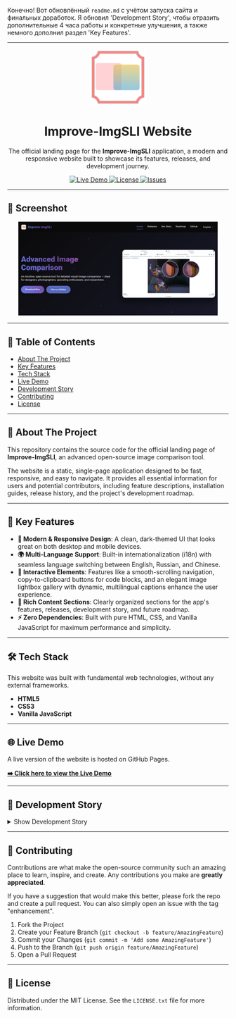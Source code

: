 Конечно! Вот обновлённый `readme.md` с учётом запуска сайта и финальных доработок. Я обновил 'Development Story', чтобы отразить дополнительные 4 часа работы и конкретные улучшения, а также немного дополнил раздел 'Key Features'.

---

<p align="center">
  <img src="./assets/images/logo.svg" alt="Logo" width="128">
</p>

<h1 align="center">Improve-ImgSLI Website</h1>

<p align="center">
  The official landing page for the <strong>Improve-ImgSLI</strong> application, a modern and responsive website built to showcase its features, releases, and development journey.
</p>

<p align="center">
  <a href="https://loganavter.github.io/improve-imgsli-site/">
    <img src="https://img.shields.io/website?label=live%20demo&style=for-the-badge&url=https%3A%2F%2Floganavter.github.io%2Fimprove-imgsli-site%2F" alt="Live Demo">
  </a>
  <a href="LICENSE.txt">
    <img src="https://img.shields.io/github/license/Loganavter/Improve-ImgSLI?style=for-the-badge" alt="License">
  </a>
  <a href="https://github.com/Loganavter/improve-imgsli-site/issues">
    <img src="https://img.shields.io/github/issues/Loganavter/improve-imgsli-site?style=for-the-badge" alt="Issues">
  </a>
</p>

---

## 📸 Screenshot

<div align="center">
  <img src="./assets/images/main_site.png" alt="Website Screenshot" width="90%">
</div>

---

## 📖 Table of Contents

- [About The Project](#about-the-project)
- [Key Features](#key-features)
- [Tech Stack](#tech-stack)
- [Live Demo](#live-demo)
- [Development Story](#development-story)
- [Contributing](#contributing)
- [License](#license)

---

## 🧩 About The Project <a name="about-the-project"></a>

This repository contains the source code for the official landing page of **Improve-ImgSLI**, an advanced open-source image comparison tool.

The website is a static, single-page application designed to be fast, responsive, and easy to navigate. It provides all essential information for users and potential contributors, including feature descriptions, installation guides, release history, and the project's development roadmap.

---

## 🚀 Key Features <a name="key-features"></a>

-   **🎨 Modern & Responsive Design**: A clean, dark-themed UI that looks great on both desktop and mobile devices.
-   **🌍 Multi-Language Support**: Built-in internationalization (i18n) with seamless language switching between English, Russian, and Chinese.
-   **🚀 Interactive Elements**: Features like a smooth-scrolling navigation, copy-to-clipboard buttons for code blocks, and an elegant image lightbox gallery with dynamic, multilingual captions enhance the user experience.
-   **📄 Rich Content Sections**: Clearly organized sections for the app's features, releases, development story, and future roadmap.
-   **⚡ Zero Dependencies**: Built with pure HTML, CSS, and Vanilla JavaScript for maximum performance and simplicity.

---

## 🛠️ Tech Stack <a name="tech-stack"></a>

This website was built with fundamental web technologies, without any external frameworks.

-   **HTML5**
-   **CSS3**
-   **Vanilla JavaScript**

---

## 🌐 Live Demo <a name="live-demo"></a>

A live version of the website is hosted on GitHub Pages.

**[➡️ Click here to view the Live Demo](https://loganavter.github.io/improve-imgsli-site/)**

---

## 🧠 Development Story <a name="development-story"></a>

<details>
<summary>Show Development Story</summary>

This website was brought to life in a total of **10 hours**, split into an initial rapid development sprint and a final polishing phase, showcasing the power of modern AI-assisted workflows.

-   **Phase 1: Initial 6-Hour Sprint**
    -   **Conceptualization & Styling (Claude):** The initial design direction, layout ideas, and overall aesthetic were sketched out with the help of Claude. Its ability to generate creative and coherent styling concepts provided the foundational look and feel for the project.
    -   **Intensive Development (Gemini & Cursor):** The bulk of the coding—including the HTML structure, final CSS implementation, and all JavaScript logic—was hammered out in a highly productive session using a combination of Google's Gemini and Cursor. This AI pairing was instrumental in refining the initial concepts and writing clean code for interactive features like the i18n switcher and initial lightbox.

-   **Phase 2: Polishing & Deployment (4 hours)**
    -   Following the initial build, this stage involved deploying the site to GitHub Pages, tackling hosting-specific issues, and conducting a thorough UX/UI polish. Key improvements included adding dynamic, multilingual captions to the image lightbox, ensuring a consistent layout across all pages, and consolidating project assets for streamlined maintenance and self-contained deployment.

The entire process, from concept to a fully functional and deployed multi-language site in just 10 hours, serves as a testament to the efficiency of AI-augmented development.
</details>

---

## 🤝 Contributing <a name="contributing"></a>

Contributions are what make the open-source community such an amazing place to learn, inspire, and create. Any contributions you make are **greatly appreciated**.

If you have a suggestion that would make this better, please fork the repo and create a pull request. You can also simply open an issue with the tag "enhancement".

1.  Fork the Project
2.  Create your Feature Branch (`git checkout -b feature/AmazingFeature`)
3.  Commit your Changes (`git commit -m 'Add some AmazingFeature'`)
4.  Push to the Branch (`git push origin feature/AmazingFeature`)
5.  Open a Pull Request

---

## 📄 License <a name="license"></a>

Distributed under the MIT License. See the `LICENSE.txt` file for more information.